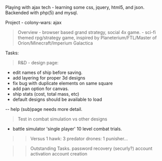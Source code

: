 
Playing with ajax tech - learning some css, jquery, html5, and json. 
Backended with php(5) and mysql.

Project - colony-wars: ajax 
> Overview - browser based grand strategy, social 4x game.
	- sci-fi themed rpg/strategy game, inspired by Planeterium/FTL/Master of Orion/Minecraft/Imperium Galactica 

Tasks: 
> R&D - design page:
- edit names of ship before saving.
- add layering for proper 3d designs
- fix bug with duplicate elements on same square
- add pan option for canvas. 
- ship stats (cost, total mass, etc)
- default designs should be available to load

-- help (sub)page needs more detail.

> Test in combat simulation vs other designs
- battle simulator 'single player' 10 level combat trials.
>> Versus 1 hawk: 3 predator drones: 1 punisher...

>> Outstanding Tasks.
	password recovery (securly?)
	account activation
	account creation

